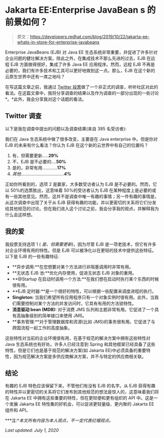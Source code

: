 # Jakarta EE:Enterprise JavaBean s 的前景如何？

> 原文：<https://developers.redhat.com/blog/2019/10/22/jakarta-ee-whats-in-store-for-enterprise-javabeans>

Enterprise JavaBeans (EJB) 对 Java EE 生态系统非常重要，并促进了许多针对企业问题的健壮解决方案。除此之外，在集成技术不那么先进的过去，EJB 在远程 EJB 方面做得很好，集成了许多 Java EE 应用程序。然而，远程 EJB 不再是必要的，我们有许多技术和工具可以更好地做到这一点。那么，EJB 在这个新的云原生世界中还有一席之地吗？

在写这篇文章之前，我通过 [Twitter 投票](https://twitter.com/rhuan080/status/1175929075057274882)做了一个非正式的调查，听听社区对此的看法。在这篇文章中，我将分享调查的结果以及作为调查的一部分出现的一些讨论*。*此外，我会分享我对这个话题的看法。

## Twitter 调查

以下是我在调查中提出的问题以及调查结果(来自 385 名受访者):

我们在 Java 生态系统中做了很多改变，主要是在 Java enterprise 中。但是你对 EJB 的未来有什么看法？你认为 EJB 在这个新的云世界中有自己的位置吗？

1.  有，但需要更新.....**29%**
2.  不，EJB 是不必要的....**50%**
3.  是的，非常有用............**17%**
4.  *其他...................................**4%***

正如你所看到的，选项 2 是赢家，大多数受访者认为 EJB 是不必要的。然而，它以 50%的选票胜出，这意味着 50%的受访者认为 EJB 在某种程度上是必要的或有一些其他意见。然而，这并不是调查中唯一有趣的事情；另一件有趣的事情是，从这次调查中出现了关于从 EJB 获得有趣的功能，并以更密切的关系将它们分发给其他规范的讨论。但在我们进入这个讨论之前，我会分享我的观点，并解释我为什么会这样想。

## 我的爱

我投票支持选项 1 ( *是，但需要更新*)，因为尽管 EJB 是一项老技术，但它有许多对企业环境有用的特性。但是 EJB 可以被净化以在更轻的技术中提供这些特征。以下是 EJB 的一些有趣特征:

*   **异步调用:**在您想要对某个方法进行非阻塞调用时非常有用。
*   **无状态 EJB 池:**优化内存使用，促进无状态 EJB 对象的重用。
*   **@Startup 在启动时调用一个方法:**在我们想在启动时执行某个东西的时候很有用。
*   **EJB 定时器:**是一个很好的特性，可以根据一些配置来调度进程的执行。
*   **Singleton:** 当我们希望所有应用程序只有一个对象实例时很有用。此外，当我们需要控制对某个方法的并发访问时，它具有有用的方法锁特性。
*   **消息驱动 bean (MDB):** 对于消费 JMS 队列和主题非常有用。它促进了一个具有高抽象级别的简单接口来使用 JMS。
*   **事务管理:**对于管理数据库和资源(比如 JMS)的事务很有用。它促进了与跨国流程一起工作的高度抽象。

这些特性对当前的企业环境很有用，在基于规范的解决方案中拥有这些特性对 Java 生态系统也有好处。许多人已经注意到 Spring 和其他框架已经具备了这些特性，但是它们也是基于规范的解决方案(如 Jakarta EE)中必须具备的重要特性，因为规范解决方案是多供应商解决方案，并不与特定的供应商相关联。

## 结论

有趣的 EJB 特色应该保留下来，不管他们有没有 EJB 的名字。从 EJB 获得有趣的特性并以更密切的关系将它们发布到其他规范的想法是惊人的，这意味着我们将在 Jakarta EE 中拥有这些重要的特性，但在更轻便和更有组织的 API 中。这是一个发展 Jakarta EE 特性集的好机会，可以促进更轻量级、更内聚的 Jakarta EE 组件和 API。

***注:**本文所有内容为本人观点，不一定代表红帽观点。*

*Last updated: July 1, 2020*